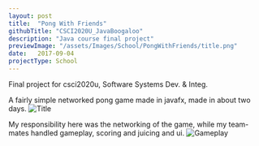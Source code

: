 ```yaml
---
layout: post
title:  "Pong With Friends"
githubTitle: "CSCI2020U_JavaBoogaloo"
description: "Java course final project"
previewImage: "/assets/Images/School/PongWithFriends/title.png"
date:   2017-09-04
projectType: School
---
```


Final project for csci2020u, Software Systems Dev. & Integ.

A fairly simple networked pong game made in javafx, made in about two days.
![Title]({{"/assets/Images/School/PongWithFriends/title.png"}})


My responsibility here was the networking of the game, while my team-mates handled gameplay, scoring and juicing and ui.
![Gameplay]({{"/assets/Images/School/PongWithFriends/Gameplay.gif"}})